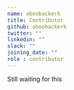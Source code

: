 ```yaml
---
name: aboobackerk
title: Contributor
github: aboobackerk
twitter: ""
linkedin: ""
slack: ""
joining_date: ""
role : contributor
---
```


Still waiting for this
